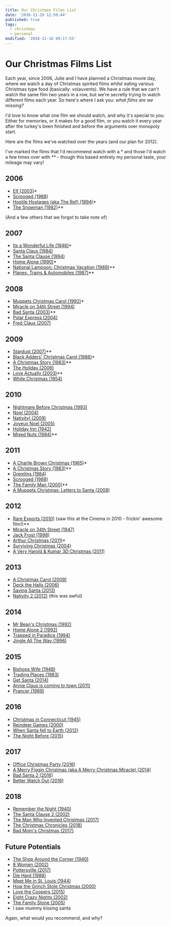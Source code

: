 ```yaml
---
title: Our Christmas Films List
date: '2010-11-29 12:56:44'
published: true
tags:
  - christmas
  - personal
modified: '2018-12-18 09:17:55'
---
```

# Our Christmas Films List

Each year, since 2006, Julie and I have planned a Christmas movie day, where we
watch a day of Christmas spirited films whilst eating various Christmas type
food (basically: volauvents). We have a rule that we can't watch the same film
two years in a row, but we're secretly trying to watch different films each
year. So here's where I ask you: _what films are we missing?_

<!--more-->

I'd love to know what one film we should watch, and why it's special to you.
Either for memories, or it makes for a good film, or you watch it every year
after the turkey's been finished and before the arguments over monopoly start.

Here are the films we've watched over the years (and our plan for 2012).

I've marked the films that I'd recommend watch with a \* and those I'd watch a
few times over with \*\* - though this based entirely my personal taste, your
mileage may vary!

## 2006

* [Elf (2003)](http://www.imdb.com/title/tt0319343/ "Elf (2003) - IMDb")\*
* [Scrooged (1988)](http://www.imdb.com/title/tt0096061/ "Scrooged (1988) - IMDb")
* [Hostile Hostages (aka The Ref) (1994)](http://www.imdb.com/title/tt0110955/ "The Ref (1994) - IMDb")\*
* [The Snowman (1982)](http://www.imdb.com/title/tt0084701/ "The Snowman (1982) - IMDb")\*\*

(And a few others that we forgot to take note of)

## 2007

* [Its a Wonderful Life (1946)](http://www.imdb.com/title/tt0038650/ "It's a Wonderful Life (1946) - IMDb")\*
* [Santa Claus (1984)](http://www.imdb.com/title/tt0089961/ "Santa Claus (1985) - IMDb")
* [The Santa Clause (1994)](http://www.imdb.com/title/tt0111070/ "The Santa Clause (1994) - IMDb")
* [Home Alone (1990)](http://www.imdb.com/title/tt0099785/ "Home Alone (1990) - IMDb")\*
* [National Lampoon: Christmas Vacation (1989)](http://www.imdb.com/title/tt0097958/ "Christmas Vacation (1989) - IMDb")\*\*
* [Planes, Trains &amp; Automobiles (1987)](http://www.imdb.com/title/tt0093748/ "Planes, Trains & Automobiles (1987) - IMDb")\*\*

## 2008

* [Muppets Christmas Carol (1992)](http://www.imdb.com/title/tt0104940/ "The Muppet Christmas Carol (1992) - IMDb")\*
* [Miracle on 34th Street (1994)](http://www.imdb.com/title/tt0110527/ "Miracle on 34th Street (1994) - IMDb")
* [Bad Santa (2003)](http://www.imdb.com/title/tt0307987/ "Bad Santa (2003) - IMDb")\*\*
* [Polar Express (2004)](http://www.imdb.com/title/tt0338348/ "The Polar Express (2004) - IMDb")
* [Fred Claus (2007)](http://www.imdb.com/title/tt0486583/ "Fred Claus (2007) - IMDb")

## 2009

* [Stardust (2007)](http://www.imdb.com/title/tt0486655/ "Stardust (2007) - IMDb")\*\*
* [Black Adders' Christmas Carol (1988)](http://www.imdb.com/title/tt0094754/ "Blackadder's Christmas Carol (TV 1988) - IMDb")\*
* [A Christmas Story (1983)](http://www.imdb.com/title/tt0085334/ "A Christmas Story (1983) - IMDb")\*\*
* [The Holiday (2006)](http://www.imdb.com/title/tt0457939/ "The Holiday (2006) - IMDb")
* [Love Actually (2003)](http://www.imdb.com/title/tt0314331/ "Love Actually (2003) - IMDb")\*\*
* [White Christmas (1954)](http://www.imdb.com/title/tt0047673/ "White Christmas (1954) - IMDb")

## 2010

* [Nightmare Before Christmas (1993)](http://www.imdb.com/title/tt0107688/ "The Nightmare Before Christmas (1993) - IMDb")
* [Noel (2004)](http://www.imdb.com/title/tt0383534/ "Noel (2004) - IMDb")
* [Nativity! (2009)](http://www.imdb.com/title/tt1242447/ "Nativity! (2009) - IMDb")
* [Joyeux Noel (2005)](http://www.imdb.com/title/tt0424205/ "Joyeux Noel (2005) - IMDb")
* [Holiday Inn (1942)](http://www.imdb.com/title/tt0034862/ "Holiday Inn (1942) - IMDb")
* [Mixed Nuts (1984)](http://www.imdb.com/title/tt0110538/)\*\*

## 2011

* [A Charlie Brown Christmas (1965)](http://www.imdb.com/title/tt0059026/)\*
* [A Christmas Story (1983)](http://www.imdb.com/title/tt0085334/ "A Christmas Story (1983) - IMDb")\*\*
* [Gremlins (1984)](http://www.imdb.com/title/tt0087363/)
* [Scrooged (1988)](http://www.imdb.com/title/tt0096061/ "Scrooged (1988) - IMDb")
* [The Family Man (2000)](http://www.imdb.com/title/tt0218967/)\*\*
* [A Muppets Christmas: Letters to Santa (2008)](http://www.imdb.com/title/tt1292569/)

## 2012

* [Rare Exports (2010)](http://www.imdb.com/title/tt1401143/) (saw this at the
  Cinema in 2010 - frickin' awesome film!)\*\*
* [Miracle on 34th Street (1947)](http://www.imdb.com/title/tt0039628/)
* [Jack Frost (1998)](http://www.imdb.com/title/tt0141109/ "Jack Frost (1998) - IMDb")
* [Arthur Christmas (2011)](http://www.imdb.com/title/tt1430607/)\*
* [Surviving Christmas (2004)](http://uk.imdb.com/title/tt0252028/)
* [A Very Harold & Kumar 3D Christmas (2011)](http://www.imdb.com/title/tt1268799/)

## 2013

* [A Christmas Carol (2009)](http://www.imdb.com/title/tt1067106/)
* [Deck the Halls (2006)](http://www.imdb.com/title/tt0790604/)
* [Saving Santa (2013)](http://www.imdb.com/title/tt2204315/)
* [Nativity 2 (2012)](http://www.imdb.com/title/tt2089750/) (this was awful)

## 2014

* [Mr Bean's Christmas (1992)](http://www.imdb.com/title/tt0365495/)
* [Home Alone 2 (1992)](http://www.imdb.com/title/tt0104431/)
* [Trapped in Paradice (1994)](http://www.imdb.com/title/tt0111477/)
* [Jingle All The Way (1996)](http://www.imdb.com/title/tt0116705/ "Jingle All the Way (1996) - IMDb")

## 2015

* [Bishops Wife (1948)](http://www.imdb.com/title/tt0039190/)
* [Trading Places (1983)](http://www.imdb.com/title/tt0086465/)
* [Get Santa (2014)](http://www.imdb.com/title/tt1935940/)
* [Annie Claus is coming to town (2011)](http://www.imdb.com/title/tt1910501/)
* [Prancer (1989)](http://www.imdb.com/title/tt0098115/)

## 2016

* [Christmas in Connecticut (1945)](http://www.imdb.com/title/tt0037595/)
* [Reindeer Games (2000)](http://www.imdb.com/title/tt0184858/)
* [When Santa fell to Earth (2012)](http://www.imdb.com/title/tt1794725/)
* [The Night Before (2015)](http://www.imdb.com/title/tt3530002/)

## 2017

* [Office Christmas Party (2016)](http://www.imdb.com/title/tt1711525/)
* [A Merry Figgin Christmas (aka A Merry Christmas Miracle) (2014)](http://www.imdb.com/title/tt0910885/)
* [Bad Santa 2 (2016)](http://www.imdb.com/title/tt1798603/)
* [Better Watch Out (2016)](http://www.imdb.com/title/tt4443658/)

## 2018

* [Remember the Night (1940)](https://www.imdb.com/title/tt0032981/?ref_=nv_sr_1)
* [The Santa Clause 2 (2002)](https://www.imdb.com/title/tt0304669/?ref_=fn_al_tt_1)
* [The Man Who Invented Christmas (2017)](https://www.imdb.com/title/tt6225520/?ref_=nv_sr_1)
* [The Christmas Chronicles (2018)](https://www.imdb.com/title/tt2990140/?ref_=nv_sr_1)
* [Bad Mom's Christmas (2017)](http://www.imdb.com/title/tt6359956/)

## Future Potentials

* [The Shop Around the Corner (1940)](http://www.imdb.com/title/tt0033045/?)
* [8 Women (2002)](http://www.imdb.com/title/tt0283832/)
* [Pottersville (2017)](http://www.imdb.com/title/tt3672120/)
* [Die Hard (1988)](http://www.imdb.com/title/tt0095016/)
* [Meet Me in St. Louis (1944)](http://www.imdb.com/title/tt0037059/)
* [How the Grinch Stole Christmas (2000)](http://www.imdb.com/title/tt0170016/)
* [Love the Coopers (2015)](http://www.imdb.com/title/tt2279339/)
* [Eight Crazy Nights (2002)](http://www.imdb.com/title/tt0271263/)
* [The Family Stone (2005)](http://www.imdb.com/title/tt0356680/)
* I saw mummy kissing santa

Again, what would you recommend, and why?
